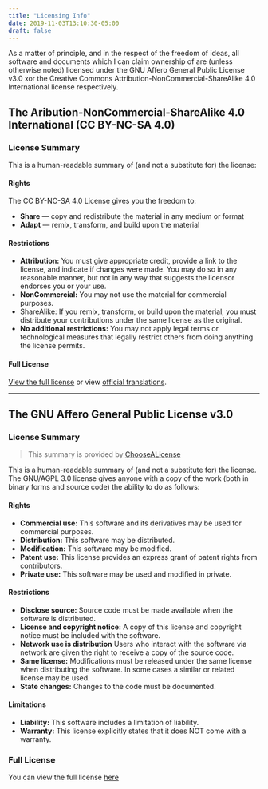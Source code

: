 ```yaml
---
title: "Licensing Info"
date: 2019-11-03T13:10:30-05:00
draft: false
---
```


As a matter of principle, and in the respect of the freedom of ideas, all software and documents which I can claim ownership of are (unless otherwise noted) licensed under the GNU Affero General Public License v3.0 xor the Creative Commons Attribution-NonCommercial-ShareAlike 4.0 International license respectively.

## The Aribution-NonCommercial-ShareAlike 4.0 International (CC BY-NC-SA 4.0)

### License Summary

This is a human-readable summary of (and not a substitute for) the license:

#### Rights

The CC BY-NC-SA 4.0 License gives you the freedom to:

- **Share** — copy and redistribute the material in any medium or format
- **Adapt** — remix, transform, and build upon the material

#### Restrictions

- **Attribution:** You must give appropriate credit, provide a link to the license, and indicate if changes were made. You may do so in any reasonable manner, but not in any way that suggests the licensor endorses you or your use.
- **NonCommercial:** You may not use the material for commercial purposes.
- ShareAlike: If you remix, transform, or build upon the material, you must distribute your contributions under the same license as the original.
- **No additional restrictions:** You may not apply legal terms or technological measures that legally restrict others from doing anything the license permits.

#### Full License

[View the full license](/licenses/cc-by-nc-sa_40intl) or view [official translations](https://creativecommons.org/licenses/by-nc-sa/4.0/legalcode#languages).

---

## The GNU Affero General Public License v3.0

### License Summary

> This summary is provided by [ChooseALicense](https://choosealicense.com/licenses/agpl-3.0/)

This is a human-readable summary of (and not a substitute for) the license. The GNU/AGPL 3.0 license gives anyone with a copy of the work (both in binary forms and source code) the ability to do as follows:

#### Rights

- **Commercial use:** This software and its derivatives may be used for commercial purposes.
- **Distribution:** This software may be distributed.
- **Modification:** This software may be modified.
- **Patent use:** This license provides an express grant of patent rights from contributors.
- **Private use:** This software may be used and modified in private.

#### Restrictions

- **Disclose source:** Source code must be made available when the software is distributed.
- **License and copyright notice:** A copy of this license and copyright notice must be included with the software.
- **Network use is distribution** Users who interact with the software via network are given the right to receive a copy of the source code.
- **Same license:** Modifications must be released under the same license when distributing the software. In some cases a similar or related license may be used.
- **State changes:** Changes to the code must be documented.

#### Limitations

- **Liability:** This software includes a limitation of liability.
- **Warranty:** This license explicitly states that it does NOT come with a warranty.

### Full License

You can view the full license [here](/licenses/gnu-agpl_30/)